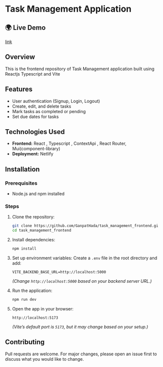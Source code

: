 # Task Management Application

## 🌍 Live Demo
[link](https://task-management-assignment2.netlify.app)

## Overview
This is the frontend repository of Task Management application built using Reactjs Typescript and Vite

## Features
- User authentication (Signup, Login, Logout)
- Create, edit, and delete tasks
- Mark tasks as completed or pending
- Set due dates for tasks


## Technologies Used
- **Frontend:** React , Typescript , ContextApi , React Router, Mui(component-library)
- **Deployment:** Netlify

## Installation
### Prerequisites
- Node.js and npm installed


### Steps
1. Clone the repository:
   ```sh
   git clone https://github.com/GanpatHada/task_management_frontend.git
   cd task_management_frontend
   ```

2. Install dependencies:
   ```sh
   npm install
   ```

3. Set up environment variables:
   Create a `.env` file in the root directory and add:
   ```env
   VITE_BACKEND_BASE_URL=http://localhost:5000
   ```
   *(Change `http://localhost:5000` based on your backend server URL.)*

4. Run the application:
   ```sh
   npm run dev
   ```

5. Open the app in your browser:
   ```
   http://localhost:5173
   ```
   *(Vite’s default port is `5173`, but it may change based on your setup.)*


## Contributing
Pull requests are welcome. For major changes, please open an issue first to discuss what you would like to change.

